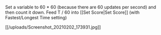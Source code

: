 Set a variable to 60 * 60 (because there are 60 updates per second) and then count it down. Feed T / 60 into [[Set Score|Set Score]] (with Fastest/Longest Time setting)

[[/uploads/Screenshot_20210202_173931.jpg]]